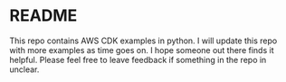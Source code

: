 # README
This repo contains AWS CDK examples in python. I will update this repo 
with more examples as time goes on. I hope someone out there finds 
it helpful. Please feel free to leave feedback if something in the 
repo in unclear.